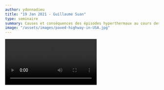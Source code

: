 ```yaml
---
author: ydonnadieu
title: "19 Jan 2021 - Guillaume Suan"
type: seminaire
summary: Causes et conséquences des épisodes hyperthermaux au cours des derniers 200 Ma
image: "/assets/images/paved-highway-in-USA.jpg"
---
```


<video src="https://nuage.osupytheas.fr/s/6RAaoy6xXHn8AaW/download/zoom_0.mp4" type="video/mp4" controls="controls" style="max-width: 730px;">
</video>
